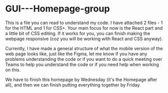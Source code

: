 # GUI---Homepage-group
This is a file you can read to understand my code. I have attached 2 files - 1 for the HTML and 1 for CSS>. Your main focus for now is the React part and a little bit of CSS editing. If it works for you, you can finish making the webpage responsive (coz you will be working with React and CSS anyway). 

Currently, I have made a general structure of what the mobile version of the web page looks like, just like the Figma, let me know if you have any problems understanding the code or if you want to do a quick meeting over Teams to help you understand the code or if you need help when working on this. 

We have to finish this homepage by Wednesday (it's the Homepage after all), and then we can finish putting everything together by Friday.  

